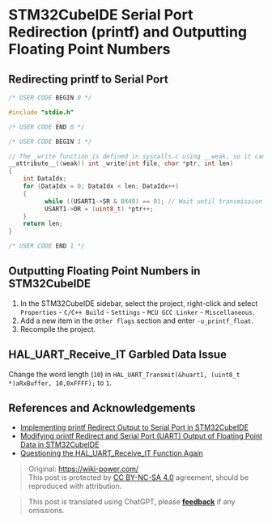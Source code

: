 # STM32CubeIDE Serial Port Redirection (printf) and Outputting Floating Point Numbers

## Redirecting printf to Serial Port

```c title="usart.c"
/* USER CODE BEGIN 0 */

#include "stdio.h"

/* USER CODE END 0 */

/* USER CODE BEGIN 1 */

// The _write function is defined in syscalls.c using __weak, so it can be defined in other files directly
__attribute__((weak)) int _write(int file, char *ptr, int len)
{
	int DataIdx;
	for (DataIdx = 0; DataIdx < len; DataIdx++)
	{
		  while ((USART1->SR & 0X40) == 0); // Wait until transmission is complete
		  USART1->DR = (uint8_t) *ptr++;
	}
	return len;
}

/* USER CODE END 1 */
```

## Outputting Floating Point Numbers in STM32CubeIDE

1. In the STM32CubeIDE sidebar, select the project, right-click and select `Properties` - `C/C++ Build` - `Settings` - `MCU GCC Linker` - `Miscellaneous`.
2. Add a new item in the `Other flags` section and enter `-u_printf_float`.
3. Recompile the project.

## HAL_UART_Receive_IT Garbled Data Issue

Change the word length (`10`) in `HAL_UART_Transmit(&huart1, (uint8_t *)aRxBuffer, 10,0xFFFF);` to `1`.

## References and Acknowledgements

- [Implementing printf Redirect Output to Serial Port in STM32CubeIDE](https://blog.51cto.com/u_15353042/3751177)
- [Modifying printf Redirect and Serial Port (UART) Output of Floating Point Data in STM32CubeIDE](https://blog.csdn.net/qq_42980638/article/details/98359026)
- [Questioning the HAL_UART_Receive_IT Function Again](https://shequ.stmicroelectronics.cn/forum.php?mod=viewthread&tid=615546)

> Original: <https://wiki-power.com/>  
> This post is protected by [CC BY-NC-SA 4.0](https://creativecommons.org/licenses/by/4.0/deed.en) agreement, should be reproduced with attribution.

> This post is translated using ChatGPT, please [**feedback**](https://github.com/linyuxuanlin/Wiki_MkDocs/issues/new) if any omissions.
